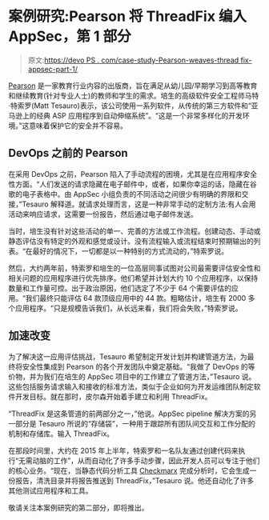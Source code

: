 # 案例研究:Pearson 将 ThreadFix 编入 AppSec，第 1 部分

> 原文:[https://devo PS . com/case-study-Pearson-weaves-thread fix-appsec-part-1/](https://devops.com/case-study-pearson-weaves-threadfix-appsec-part-1/)

[Pearson](https://www.pearson.com/) 是一家教育行业内容的出版商，旨在满足从幼儿园/早期学习到高等教育和继续教育(针对专业人士)的教师和学生的需求。培生的高级软件安全工程师马特·特索罗(Matt Tesauro)表示，该公司使用一系列软件，从传统的第三方软件和“亚马逊上的经典 ASP 应用程序到自动伸缩系统”。“这是一个非常多样化的开发环境。”这意味着保护它的安全并不容易。

## DevOps 之前的 Pearson

在采用 DevOps 之前，Pearson 陷入了手动流程的困境，尤其是在应用程序安全性方面。“人们发送的请求隐藏在电子邮件中，或者，如果你幸运的话，隐藏在谷歌的电子表格中。由 AppSec 小组负责的不同活动之间很少有明确的界限和交接，”Tesauro 解释道。就请求处理而言，这是一种非常手动的定制方法:有人会用活动来响应请求，这需要一份报告，然后通过电子邮件发送。

当时，培生没有针对这些活动的单一、完善的方法或工作流程。创建动态、手动或静态评估没有特定的外观和感觉或设计。没有流程输入或流程结束时预期输出的列表。“在最好的情况下，一切都是以一种特别的方式流动的，”特索罗说。

然后，大约两年前，特索罗和培生的一位高层同事试图对公司最需要评估安全性和相关问题的应用程序进行优先排序。他们希望并计划大约 10 个应用程序，以保持数量和工作量可控。出于政治原因，他们选定了不少于 64 个需要评估的应用。“我们最终只能评估 64 款顶级应用中的 44 款。粗略估计，培生有 2000 多个应用程序。“只是规模告诉我们，从长远来看，我们将会失败，”特索罗说。

## 加速改变

为了解决这一应用评估挑战，Tesauro 希望制定开发计划并构建管道方法，为最终将安全性集成到 Pearson 的各个开发团队中奠定基础。“我做了 DevOps 的等价物，并为我们在培生的 AppSec 项目中的工作建立了管道方法，”Tesauro 说。这些包括服务请求输入和接收的标准方法，类似于企业如何为开发运维团队制定软件开发目标。就在那时，皮尔森开始着手建立和利用 ThreadFix。

“ThreadFix 是这条管道的前两部分之一，”他说。AppSec pipeline 解决方案的另一部分是 Tesauro 所说的“存储袋”，一种用于跟踪所有团队间交互和工作分配的机制和存储库。输入 ThreadFix。

在那段时间里，大约在 2015 年上半年，特索罗和一名队友通过创建代码来执行“无需动脑的工作”，从而自动化了许多手动步骤，因此开发人员可以专注于他们的核心业务。“现在，当静态代码分析工具 [Checkmarx](https://www.checkmarx.com/) 完成分析时，它会生成一份报告，清洗目录并将报告推送到 ThreadFix，”Tesauro 说。他还自动化了许多其他测试应用程序和工具。

敬请关注本案例研究的第二部分，即将推出。